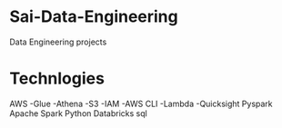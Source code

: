 # Sai-Data-Engineering
Data Engineering projects

# Technlogies 
AWS
-Glue
-Athena
-S3
-IAM
-AWS CLI 
-Lambda
-Quicksight
Pyspark
Apache Spark
Python
Databricks
sql



